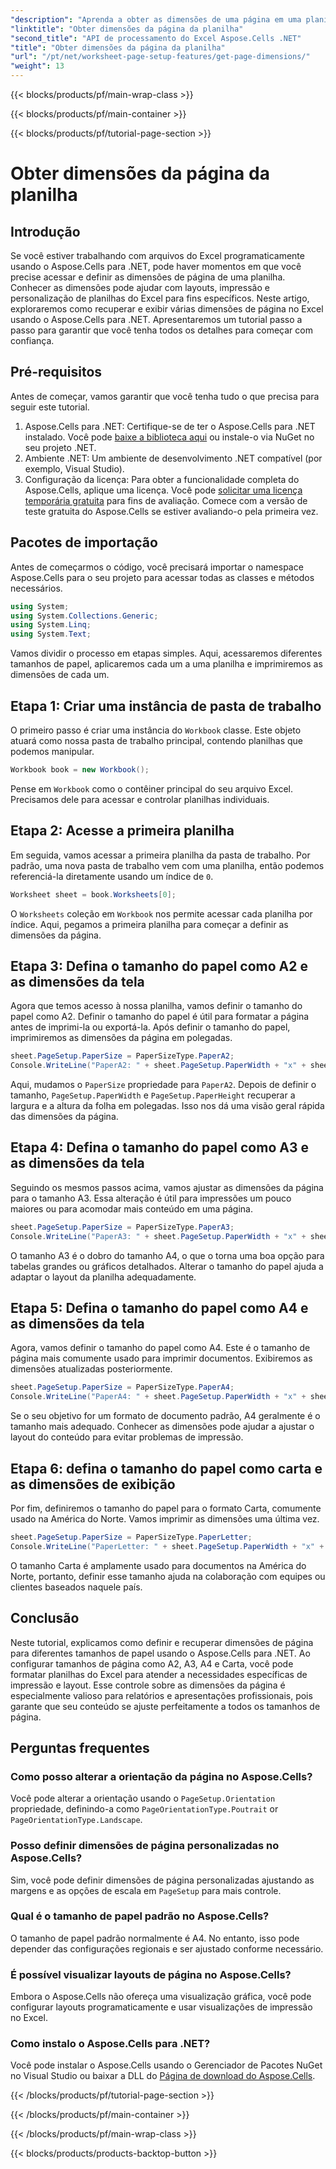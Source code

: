 ```yaml
---
"description": "Aprenda a obter as dimensões de uma página em uma planilha do Excel com o Aspose.Cells para .NET. Um guia passo a passo para personalizar os tamanhos de papel A2, A3, A4 e Carta."
"linktitle": "Obter dimensões da página da planilha"
"second_title": "API de processamento do Excel Aspose.Cells .NET"
"title": "Obter dimensões da página da planilha"
"url": "/pt/net/worksheet-page-setup-features/get-page-dimensions/"
"weight": 13
---
```


{{< blocks/products/pf/main-wrap-class >}}

{{< blocks/products/pf/main-container >}}

{{< blocks/products/pf/tutorial-page-section >}}

# Obter dimensões da página da planilha

## Introdução
Se você estiver trabalhando com arquivos do Excel programaticamente usando o Aspose.Cells para .NET, pode haver momentos em que você precise acessar e definir as dimensões de página de uma planilha. Conhecer as dimensões pode ajudar com layouts, impressão e personalização de planilhas do Excel para fins específicos. Neste artigo, exploraremos como recuperar e exibir várias dimensões de página no Excel usando o Aspose.Cells para .NET. Apresentaremos um tutorial passo a passo para garantir que você tenha todos os detalhes para começar com confiança.
## Pré-requisitos
Antes de começar, vamos garantir que você tenha tudo o que precisa para seguir este tutorial.
1. Aspose.Cells para .NET: Certifique-se de ter o Aspose.Cells para .NET instalado. Você pode [baixe a biblioteca aqui](https://releases.aspose.com/cells/net/) ou instale-o via NuGet no seu projeto .NET.
2. Ambiente .NET: Um ambiente de desenvolvimento .NET compatível (por exemplo, Visual Studio).
3. Configuração da licença: Para obter a funcionalidade completa do Aspose.Cells, aplique uma licença. Você pode [solicitar uma licença temporária gratuita](https://purchase.aspose.com/temporary-license/) para fins de avaliação.
Comece com a versão de teste gratuita do Aspose.Cells se estiver avaliando-o pela primeira vez.
## Pacotes de importação
Antes de começarmos o código, você precisará importar o namespace Aspose.Cells para o seu projeto para acessar todas as classes e métodos necessários.
```csharp
using System;
using System.Collections.Generic;
using System.Linq;
using System.Text;
```
Vamos dividir o processo em etapas simples. Aqui, acessaremos diferentes tamanhos de papel, aplicaremos cada um a uma planilha e imprimiremos as dimensões de cada um.
## Etapa 1: Criar uma instância de pasta de trabalho
O primeiro passo é criar uma instância do `Workbook` classe. Este objeto atuará como nossa pasta de trabalho principal, contendo planilhas que podemos manipular.
```csharp
Workbook book = new Workbook();
```
Pense em `Workbook` como o contêiner principal do seu arquivo Excel. Precisamos dele para acessar e controlar planilhas individuais.
## Etapa 2: Acesse a primeira planilha
Em seguida, vamos acessar a primeira planilha da pasta de trabalho. Por padrão, uma nova pasta de trabalho vem com uma planilha, então podemos referenciá-la diretamente usando um índice de `0`.
```csharp
Worksheet sheet = book.Worksheets[0];
```
O `Worksheets` coleção em `Workbook` nos permite acessar cada planilha por índice. Aqui, pegamos a primeira planilha para começar a definir as dimensões da página.
## Etapa 3: Defina o tamanho do papel como A2 e as dimensões da tela
Agora que temos acesso à nossa planilha, vamos definir o tamanho do papel como A2. Definir o tamanho do papel é útil para formatar a página antes de imprimi-la ou exportá-la. Após definir o tamanho do papel, imprimiremos as dimensões da página em polegadas.
```csharp
sheet.PageSetup.PaperSize = PaperSizeType.PaperA2;
Console.WriteLine("PaperA2: " + sheet.PageSetup.PaperWidth + "x" + sheet.PageSetup.PaperHeight);
```
Aqui, mudamos o `PaperSize` propriedade para `PaperA2`. Depois de definir o tamanho, `PageSetup.PaperWidth` e `PageSetup.PaperHeight` recuperar a largura e a altura da folha em polegadas. Isso nos dá uma visão geral rápida das dimensões da página.
## Etapa 4: Defina o tamanho do papel como A3 e as dimensões da tela
Seguindo os mesmos passos acima, vamos ajustar as dimensões da página para o tamanho A3. Essa alteração é útil para impressões um pouco maiores ou para acomodar mais conteúdo em uma página.
```csharp
sheet.PageSetup.PaperSize = PaperSizeType.PaperA3;
Console.WriteLine("PaperA3: " + sheet.PageSetup.PaperWidth + "x" + sheet.PageSetup.PaperHeight);
```
O tamanho A3 é o dobro do tamanho A4, o que o torna uma boa opção para tabelas grandes ou gráficos detalhados. Alterar o tamanho do papel ajuda a adaptar o layout da planilha adequadamente.
## Etapa 5: Defina o tamanho do papel como A4 e as dimensões da tela
Agora, vamos definir o tamanho do papel como A4. Este é o tamanho de página mais comumente usado para imprimir documentos. Exibiremos as dimensões atualizadas posteriormente.
```csharp
sheet.PageSetup.PaperSize = PaperSizeType.PaperA4;
Console.WriteLine("PaperA4: " + sheet.PageSetup.PaperWidth + "x" + sheet.PageSetup.PaperHeight);
```
Se o seu objetivo for um formato de documento padrão, A4 geralmente é o tamanho mais adequado. Conhecer as dimensões pode ajudar a ajustar o layout do conteúdo para evitar problemas de impressão.
## Etapa 6: defina o tamanho do papel como carta e as dimensões de exibição
Por fim, definiremos o tamanho do papel para o formato Carta, comumente usado na América do Norte. Vamos imprimir as dimensões uma última vez.
```csharp
sheet.PageSetup.PaperSize = PaperSizeType.PaperLetter;
Console.WriteLine("PaperLetter: " + sheet.PageSetup.PaperWidth + "x" + sheet.PageSetup.PaperHeight);
```
O tamanho Carta é amplamente usado para documentos na América do Norte, portanto, definir esse tamanho ajuda na colaboração com equipes ou clientes baseados naquele país.
## Conclusão
Neste tutorial, explicamos como definir e recuperar dimensões de página para diferentes tamanhos de papel usando o Aspose.Cells para .NET. Ao configurar tamanhos de página como A2, A3, A4 e Carta, você pode formatar planilhas do Excel para atender a necessidades específicas de impressão e layout. Esse controle sobre as dimensões da página é especialmente valioso para relatórios e apresentações profissionais, pois garante que seu conteúdo se ajuste perfeitamente a todos os tamanhos de página.
## Perguntas frequentes
### Como posso alterar a orientação da página no Aspose.Cells?  
Você pode alterar a orientação usando o `PageSetup.Orientation` propriedade, definindo-a como `PageOrientationType.Poutrait` or `PageOrientationType.Landscape`.
### Posso definir dimensões de página personalizadas no Aspose.Cells?  
Sim, você pode definir dimensões de página personalizadas ajustando as margens e as opções de escala em `PageSetup` para mais controle.
### Qual é o tamanho de papel padrão no Aspose.Cells?  
O tamanho de papel padrão normalmente é A4. No entanto, isso pode depender das configurações regionais e ser ajustado conforme necessário.
### É possível visualizar layouts de página no Aspose.Cells?  
Embora o Aspose.Cells não ofereça uma visualização gráfica, você pode configurar layouts programaticamente e usar visualizações de impressão no Excel.
### Como instalo o Aspose.Cells para .NET?  
Você pode instalar o Aspose.Cells usando o Gerenciador de Pacotes NuGet no Visual Studio ou baixar a DLL do [Página de download do Aspose.Cells](https://releases.aspose.com/cells/net/).

{{< /blocks/products/pf/tutorial-page-section >}}

{{< /blocks/products/pf/main-container >}}

{{< /blocks/products/pf/main-wrap-class >}}

{{< blocks/products/products-backtop-button >}}